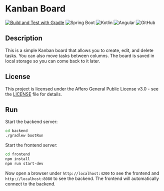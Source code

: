 # Kanban Board

[![Build and Test with Gradle](https://github.com/Samuel3/kanban-board/actions/workflows/gradle.yml/badge.svg)](https://github.com/Samuel3/kanban-board/actions/workflows/gradle.yml)
![Spring Boot](https://img.shields.io/badge/Spring%20Boot-3-brightgreen)
![Kotlin](https://img.shields.io/badge/Kotlin-1.9-blue)
![Angular](https://img.shields.io/badge/Angular-17-red)
![GitHub](https://img.shields.io/github/license/Samuel3/kanban-board)

## Description
This is a simple Kanban board that allows you to create, edit, and delete tasks. You can also move tasks between columns. The board is saved in local storage so you can come back to it later.

## License
This project is licensed under the Affero General Public License v3.0 - see the [LICENSE](LICENSE) file for details.

## Run

Start the backend server:
```bash
cd backend
./gradlew bootRun
```

Start the frontend server:
```bash
cd frontend
npm install
npm run start-dev
```

Now open a browser under `http://localhost:4200` to see the frontend and `http://localhost:8080` to see the backend. The frontend will automatically connect to the backend.